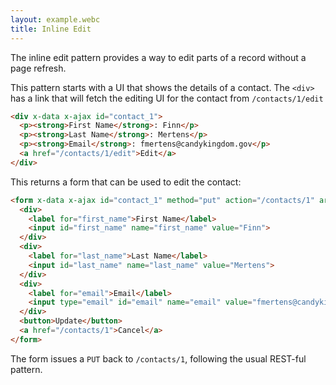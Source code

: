 ```yaml
---
layout: example.webc
title: Inline Edit
---
```


The inline edit pattern provides a way to edit parts of a record without a page refresh.

This pattern starts with a UI that shows the details of a contact. The `<div>` has a link that will fetch the editing UI for the contact from `/contacts/1/edit`

```html
<div x-data x-ajax id="contact_1">
  <p><strong>First Name</strong>: Finn</p>
  <p><strong>Last Name</strong>: Mertens</p>
  <p><strong>Email</strong>: fmertens@candykingdom.gov</p>
  <a href="/contacts/1/edit">Edit</a>
</div>
```

This returns a form that can be used to edit the contact:

```html
<form x-data x-ajax id="contact_1" method="put" action="/contacts/1" aria-label="Contact Information">
  <div>
    <label for="first_name">First Name</label>
    <input id="first_name" name="first_name" value="Finn">
  </div>
  <div>
    <label for="last_name">Last Name</label>
    <input id="last_name" name="last_name" value="Mertens">
  </div>
  <div>
    <label for="email">Email</label>
    <input type="email" id="email" name="email" value="fmertens@candykingdom.gov">
  </div>
  <button>Update</button>
  <a href="/contacts/1">Cancel</a>
</form>
```

The form issues a `PUT` back to `/contacts/1`, following the usual REST-ful pattern.

<script>
  let contact = {
    "first_name": "Finn",
    "last_name": "Mertens",
    "email": "fmertens@candykingdom.gov"
  };

  document.addEventListener('DOMContentLoaded', () => {
    window.server({
      'GET /contacts/1': () => show(contact),
      'GET /contacts/1/edit': () => edit(contact),
      'PUT /contacts/1': (formData) => {
        contact.first_name = formData.get('first_name');
        contact.last_name = formData.get('last_name');
        contact.email = formData.get('email');
        return show(contact);
      }
    }).get('/contacts/1')
  })

  function edit(contact) {
    return `<form x-data x-ajax id="contact_1" method="put" action="/contacts/1" aria-label="Contact Information">
  <div>
    <label for="first_name">First Name</label>
    <input id="first_name" name="first_name" value="${contact.first_name}">
  </div>
  <div>
    <label for="last_name">Last Name</label>
    <input id="last_name" name="last_name" value="${contact.last_name}">
  </div>
  <div>
    <label for="email">Email</label>
    <input type="email" id="email" name="email" value="${contact.email}">
  </div>
  <button class="primary">Update</button>
  <a href="/contacts/1">Cancel</a>
</form>`
  }

  function show(contact) {
    return `<div x-data x-ajax id="contact_1">
  <p><strong>First Name</strong>: ${contact.first_name}</p>
  <p><strong>Last Name</strong>: ${contact.last_name}</p>
  <p><strong>Email</strong>: ${contact.email}</p>
  <a href="/contacts/1/edit">Edit</a>
</div>`;
  }
</script>
